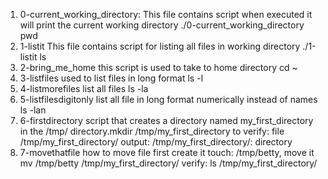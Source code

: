 1. 0-current_working_directory: This file contains script when executed it will print the current working directory
./0-current_working_directory pwd
2. 1-listit This file contains script for listing all files in working directory
./1-listit ls
3. 2-bring_me_home this script is used to take to home directory  cd ~
4. 3-listfiles used to list files in long format ls -l
5. 4-listmorefiles list all files ls -la
6. 5-listfilesdigitonly list all file in long format numerically instead of names ls -lan
7. 6-firstdirectory script that creates a directory named my_first_directory in the /tmp/ directory.mkdir /tmp/my_first_directory to
verify: file /tmp/my_first_directory/ output: /tmp/my_first_directory/: directory
8. 7-movethatfile how to move file first create it touch: /tmp/betty, move it mv /tmp/betty /tmp/my_first_directory/ verify: ls /tmp/my_first_directory/
